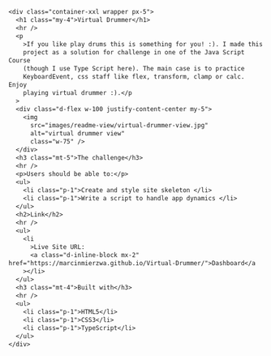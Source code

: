 

    <div class="container-xxl wrapper px-5">
      <h1 class="my-4">Virtual Drummer</h1>
      <hr />
      <p
        >If you like play drums this is something for you! :). I made this
        project as a solution for challenge in one of the Java Script Course
        (though I use Type Script here). The main case is to practice
        KeyboardEvent, css staff like flex, transform, clamp or calc. Enjoy
        playing virtual drummer :).</p
      >
      <div class="d-flex w-100 justify-content-center my-5">
        <img
          src="images/readme-view/virtual-drummer-view.jpg"
          alt="virtual drummer view"
          class="w-75" />
      </div>
      <h3 class="mt-5">The challenge</h3>
      <hr />
      <p>Users should be able to:</p>
      <ul>
        <li class="p-1">Create and style site skeleton </li>
        <li class="p-1">Write a script to handle app dynamics </li>
      </ul>
      <h2>Link</h2>
      <hr />
      <ul>
        <li
          >Live Site URL:
          <a class="d-inline-block mx-2" href="https://marcinmierzwa.github.io/Virtual-Drummer/">Dashboard</a
        ></li>
      </ul>
      <h3 class="mt-4">Built with</h3>
      <hr />
      <ul>
        <li class="p-1">HTML5</li>
        <li class="p-1">CSS3</li>
        <li class="p-1">TypeScript</li>
      </ul>
    </div>


